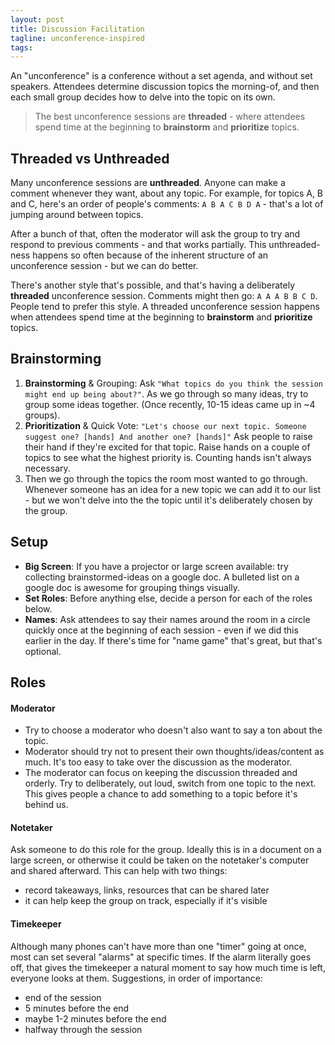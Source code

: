 ```yaml
---
layout: post
title: Discussion Facilitation
tagline: unconference-inspired
tags:
---
```


An "unconference" is a conference without a set agenda, and without set speakers. Attendees determine discussion topics the morning-of, and then each small group decides how to delve into the topic on its own.

>The best unconference sessions are **threaded** - where attendees spend time at the beginning to **brainstorm** and **prioritize** topics.

## Threaded vs Unthreaded
Many unconference sessions are **unthreaded**. Anyone can make a comment whenever they want, about any topic. For example, for topics A, B and C, here's an order of people's comments: `A B A C B D A` - that's a lot of jumping around between topics.

After a bunch of that, often the moderator will ask the group to try and respond to previous comments - and that works partially. This unthreaded-ness happens so often because of the inherent structure of an unconference session - but we can do better.

There's another style that's possible, and that's having a deliberately **threaded** unconference session. Comments might then go: `A A A B B C D`. People tend to prefer this style. A threaded unconference session happens when attendees spend time at the beginning to **brainstorm** and **prioritize** topics.

## Brainstorming
1. **Brainstorming** & Grouping: Ask `"What topics do you think the session might end up being about?"`. As we go through so many ideas, try to group some ideas together. (Once recently, 10-15 ideas came up in ~4 groups).
2. **Prioritization** & Quick Vote: `"Let's choose our next topic. Someone suggest one? [hands] And another one? [hands]"` Ask people to raise their hand if they're excited for that topic. Raise hands on a couple of topics to see what the highest priority is. Counting hands isn't always necessary.
3. Then we go through the topics the room most wanted to go through. Whenever someone has an idea for a new topic we can add it to our list - but we won't delve into the the topic until it's deliberately chosen by the group.

## Setup
- **Big Screen**: If you have a projector or large screen available: try collecting brainstormed-ideas on a google doc. A bulleted list on a google doc is awesome for grouping things visually.
- **Set Roles**: Before anything else, decide a person for each of the roles below.
- **Names**: Ask attendees to say their names around the room in a circle quickly once at the beginning of each session - even if we did this earlier in the day. If there's time for "name game" that's great, but that's optional.


## Roles

#### Moderator

  - Try to choose a moderator who doesn't also want to say a ton about the topic.
  - Moderator should try not to present their own thoughts/ideas/content as much. It's too easy to take over the discussion as the moderator.
  - The moderator can focus on keeping the discussion threaded and orderly. Try to deliberately, out loud, switch from one topic to the next. This gives people a chance to add something to a topic before it's behind us.

#### Notetaker

Ask someone to do this role for the group. Ideally this is in a document on a large screen, or otherwise it could be taken on the notetaker's computer and shared afterward. This can help with two things:

  - record takeaways, links, resources that can be shared later
  - it can help keep the group on track, especially if it's visible

#### Timekeeper

Although many phones can't have more than one "timer" going at once, most can set several "alarms" at specific times. If the alarm literally goes off, that gives the timekeeper a natural moment to say how much time is left, everyone looks at them. Suggestions, in order of importance:

  - end of the session
  - 5 minutes before the end
  - maybe 1-2 minutes before the end
  - halfway through the session
